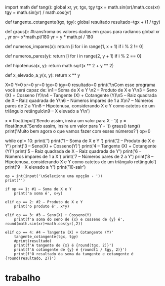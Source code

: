 import math
def tang():
    global xr, yr, tgx, tgy
    tgx = math.sin(xr)/math.cos(xr)
    tgy = math.sin(yr) / math.cos(yr)

def tangente_cotangente(tgx, tgy):
    global resultado
    resultado=tgx + (1 / tgy)

def graus(): #transfroma os valores dados em graus para radianos
    global xr , yr
    xr= x*math.pi/180
    yr = y * math.pi / 180

def numeros_impares(x):
    return [i for i in range(1, x + 1) if i % 2 != 0]

def numeros_pares(y):
    return [i for i in range(2, y + 1) if i % 2 == 0]

def hipotenusa(x, y):
    return math.sqrt(x ** 2 + y ** 2)

def x_elevado_a_y(x, y):
    return x ** y

X=0
Y=0
xr=0
yr=0
tgx=0
tgy=0
resultado=0
print('\nCom esse programa você será capaz de: \n1 – Soma de X e Y \n2 – Produto de X e Y\n3 – Seno (X) + Cosseno (Y)\n4 – Tangente (X) + Cotangente (Y)\n5 – Raiz quadrada de X – Raiz quadrada de Y\n6 – Números ímpares de 1 a X\n7 – Números pares de 2 a Y\n8 – Hipotenusa, considerando X e Y como catetos de um triângulo retângulo\n9 – X elevado a Y\n')

x = float(input('Sendo assim, insira um valor para X - '))
y = float(input('Sendo assim, insira um valor para Y - '))
graus()
tang()
print('Muito bem agora o que vamos fazer com esses números?')
op=0

while op!= 10:
    print('')
    print('1 – Soma de X e Y ')
    print('2 – Produto de X e Y')
    print('3 – Seno(X) + Cosseno(Y)')
    print('4 – Tangente (X) + Cotangente (Y)')
    print('5 – Raiz quadrada de X – Raiz quadrada de Y')
    print('6 – Números ímpares de 1 a X')
    print('7 – Números pares de 2 a Y')
    print('8 – Hipotenusa, considerando X e Y como catetos de um triângulo retângulo')
    print('9 – X elevado a Y')
    print('10-sair')

    op = int(input('\nSelecione uma opçção - '))
    print('')

    if op == 1: #1 – Soma de X e Y
        print('a soma é', x+y)

    elif op == 2: #2 – Produto de X e Y
        print('o produto é', x*y)

    elif op == 3: #3 – Seno(X) + Cosseno(Y)
        print(f'a soma do seno de {x} e cosseno de {y} é', round(math.sin(xr)+math.cos(yr),2))

    elif op == 4: #4 – Tangente (X) + Cotangente (Y)'
        tangente_cotangente(tgx, tgy)
        #print(resultado)
        print(f'A tangente de {x} é {round(tgx, 2)}')
        print(f'A cotangente de {y} é {round(1 / tgy, 2)}')
        print(f'O resultado da soma da tangente e cotangente é {round(resultado, 2)}')
# trabalho
